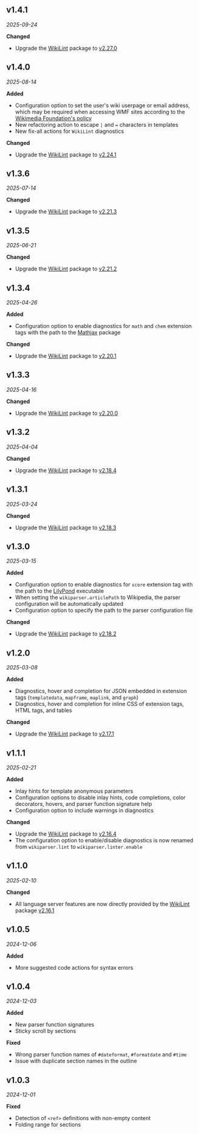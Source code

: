 ## v1.4.1

*2025-09-24*

**Changed**

- Upgrade the [WikiLint](https://www.npmjs.com/package/wikilint) package to [v2.27.0](https://github.com/bhsd-harry/wikiparser-node/blob/main/CHANGELOG.md#v1270)

## v1.4.0

*2025-08-14*

**Added**

- Configuration option to set the user's wiki userpage or email address, which may be required when accessing WMF sites according to the [Wikimedia Foundation's policy](https://foundation.wikimedia.org/wiki/Policy:Wikimedia_Foundation_User-Agent_Policy)
- New refactoring action to escape `|` and `=` characters in templates
- New fix-all actions for `WikiLint` diagnostics

**Changed**

- Upgrade the [WikiLint](https://www.npmjs.com/package/wikilint) package to [v2.24.1](https://github.com/bhsd-harry/wikiparser-node/blob/main/CHANGELOG.md#v1241)

## v1.3.6

*2025-07-14*

**Changed**

- Upgrade the [WikiLint](https://www.npmjs.com/package/wikilint) package to [v2.21.3](https://github.com/bhsd-harry/wikiparser-node/blob/main/CHANGELOG.md#v1213)

## v1.3.5

*2025-06-21*

**Changed**

- Upgrade the [WikiLint](https://www.npmjs.com/package/wikilint) package to [v2.21.2](https://github.com/bhsd-harry/wikiparser-node/blob/main/CHANGELOG.md#v1212)

## v1.3.4

*2025-04-26*

**Added**

- Configuration option to enable diagnostics for `math` and `chem` extension tags with the path to the [Mathjax](https://www.npmjs.com/package/mathjax) package

**Changed**

- Upgrade the [WikiLint](https://www.npmjs.com/package/wikilint) package to [v2.20.1](https://github.com/bhsd-harry/wikiparser-node/blob/main/CHANGELOG.md#v1201)

## v1.3.3

*2025-04-16*

**Changed**

- Upgrade the [WikiLint](https://www.npmjs.com/package/wikilint) package to [v2.20.0](https://github.com/bhsd-harry/wikiparser-node/blob/main/CHANGELOG.md#v1200)

## v1.3.2

*2025-04-04*

**Changed**

- Upgrade the [WikiLint](https://www.npmjs.com/package/wikilint) package to [v2.18.4](https://github.com/bhsd-harry/wikiparser-node/blob/main/CHANGELOG.md#v1184)

## v1.3.1

*2025-03-24*

**Changed**

- Upgrade the [WikiLint](https://www.npmjs.com/package/wikilint) package to [v2.18.3](https://github.com/bhsd-harry/wikiparser-node/blob/main/CHANGELOG.md#v1183)

## v1.3.0

*2025-03-15*

**Added**

- Configuration option to enable diagnostics for `score` extension tag with the path to the [LilyPond](https://lilypond.org) executable
- When setting the `wikiparser.articlePath` to Wikipedia, the parser configuration will be automatically updated
- Configuration option to specify the path to the parser configuration file

**Changed**

- Upgrade the [WikiLint](https://www.npmjs.com/package/wikilint) package to [v2.18.2](https://github.com/bhsd-harry/wikiparser-node/blob/main/CHANGELOG.md#v1182)

## v1.2.0

*2025-03-08*

**Added**

- Diagnostics, hover and completion for JSON embedded in extension tags (`templatedata`, `mapframe`, `maplink`, and `graph`)
- Diagnostics, hover and completion for inline CSS of extension tags, HTML tags, and tables

**Changed**

- Upgrade the [WikiLint](https://www.npmjs.com/package/wikilint) package to [v2.17.1](https://github.com/bhsd-harry/wikiparser-node/blob/main/CHANGELOG.md#v1171)

## v1.1.1

*2025-02-21*

**Added**

- Inlay hints for template anonymous parameters
- Configuration options to disable inlay hints, code completions, color decorators, hovers, and parser function signature help
- Configuration option to include warnings in diagnostics

**Changed**

- Upgrade the [WikiLint](https://www.npmjs.com/package/wikilint) package to [v2.16.4](https://github.com/bhsd-harry/wikiparser-node/blob/main/CHANGELOG.md#v1164)
- The configuration option to enable/disable diagnostics is now renamed from `wikiparser.lint` to `wikiparser.linter.enable`

## v1.1.0

*2025-02-10*

**Changed**

- All language server features are now directly provided by the [WikiLint](https://www.npmjs.com/package/wikilint) package [v2.16.1](https://github.com/bhsd-harry/wikiparser-node/blob/main/CHANGELOG.md#v1161)

## v1.0.5

*2024-12-06*

**Added**

- More suggested code actions for syntax errors

## v1.0.4

*2024-12-03*

**Added**

- New parser function signatures
- Sticky scroll by sections

**Fixed**

- Wrong parser function names of `#dateformat`, `#formatdate` and `#time`
- Issue with duplicate section names in the outline

## v1.0.3

*2024-12-01*

**Fixed**

- Detection of `<ref>` definitions with non-empty content
- Folding range for sections
